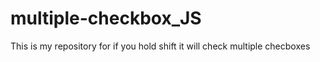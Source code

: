 # multiple-checkbox_JS
This is my repository for if you hold shift it will check multiple checboxes
